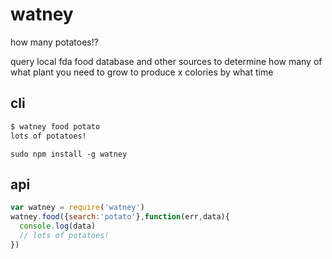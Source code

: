 # watney
how many potatoes!?


query local fda food database and other sources to determine how many of what plant you need to grow to produce x colories by what time


cli
---
```sh
$ watney food potato
lots of potatoes!
```

```
sudo npm install -g watney
```

api
---

```js
var watney = require('watney')
watney.food({search:'potato'},function(err,data){
  console.log(data)
  // lots of potatoes!
})

```
